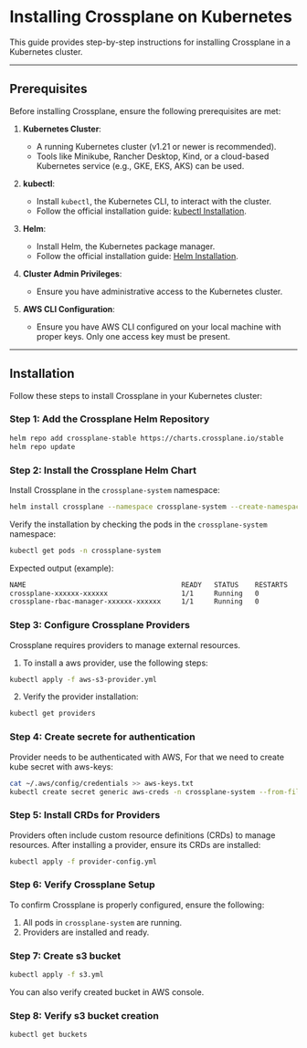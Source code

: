 # Installing Crossplane on Kubernetes

This guide provides step-by-step instructions for installing Crossplane in a Kubernetes cluster.

---

## Prerequisites

Before installing Crossplane, ensure the following prerequisites are met:

1. **Kubernetes Cluster**:
   - A running Kubernetes cluster (v1.21 or newer is recommended).
   - Tools like Minikube, Rancher Desktop, Kind, or a cloud-based Kubernetes service (e.g., GKE, EKS, AKS) can be used.

2. **kubectl**:
   - Install `kubectl`, the Kubernetes CLI, to interact with the cluster.
   - Follow the official installation guide: [kubectl Installation](https://kubernetes.io/docs/tasks/tools/).

3. **Helm**:
   - Install Helm, the Kubernetes package manager.
   - Follow the official installation guide: [Helm Installation](https://helm.sh/docs/intro/install/).

4. **Cluster Admin Privileges**:
   - Ensure you have administrative access to the Kubernetes cluster.
     
5. **AWS CLI Configuration**:
   - Ensure you have AWS CLI configured on your local machine with proper keys. Only one access key must be present.
---

## Installation

Follow these steps to install Crossplane in your Kubernetes cluster:

### Step 1: Add the Crossplane Helm Repository

```bash
helm repo add crossplane-stable https://charts.crossplane.io/stable
helm repo update
```

### Step 2: Install the Crossplane Helm Chart

Install Crossplane in the `crossplane-system` namespace:
```bash
helm install crossplane --namespace crossplane-system --create-namespace crossplane-stable/crossplane
```

Verify the installation by checking the pods in the `crossplane-system` namespace:
```bash
kubectl get pods -n crossplane-system
```
Expected output (example):
```bash
NAME                                      READY   STATUS    RESTARTS   AGE
crossplane-xxxxxx-xxxxxx                  1/1     Running   0          xxm
crossplane-rbac-manager-xxxxxx-xxxxxx     1/1     Running   0          xxm
```

### Step 3: Configure Crossplane Providers

Crossplane requires providers to manage external resources. 
1. To install a aws provider, use the following steps:
```bash
kubectl apply -f aws-s3-provider.yml
```
2. Verify the provider installation:
```bash
kubectl get providers
```

### Step 4: Create secrete for authentication

Provider needs to be authenticated with AWS, For that we need to create kube secret with aws-keys:
```bash
cat ~/.aws/config/credentials >> aws-keys.txt
kubectl create secret generic aws-creds -n crossplane-system --from-file=creds=aws-keys.txt
```

### Step 5: Install CRDs for Providers

Providers often include custom resource definitions (CRDs) to manage resources. After installing a provider, ensure its CRDs are installed:
```bash
kubectl apply -f provider-config.yml
```

### Step 6: Verify Crossplane Setup

To confirm Crossplane is properly configured, ensure the following:
1. All pods in `crossplane-system` are running.
2. Providers are installed and ready.

### Step 7: Create s3 bucket

```bash
kubectl apply -f s3.yml
```
You can also verify created bucket in AWS console.

### Step 8: Verify s3 bucket creation

```bash
kubectl get buckets
```
